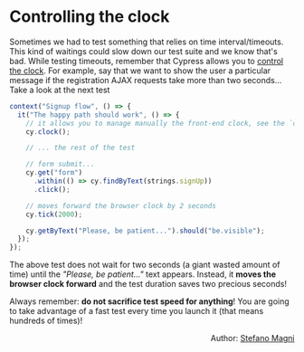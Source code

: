 # Controlling the clock

Sometimes we had to test something that relies on time interval/timeouts. This kind of waitings could slow down our test suite and we know that's bad. While testing timeouts, remember that Cypress allows you to [control the clock](https://docs.cypress.io/guides/guides/stubs-spies-and-clocks.html#Clock). For example, say that we want to show the user a particular message if the registration AJAX requests take more than two seconds... Take a look at the next test

```javascript
context("Signup flow", () => {
  it("The happy path should work", () => {
    // it allows you to manage manually the front-end clock, see the `cy.tick` call
    cy.clock();

    // ... the rest of the test

    // form submit...
    cy.get("form")
      .within(() => cy.findByText(strings.signUp))
      .click();

    // moves forward the browser clock by 2 seconds
    cy.tick(2000);

    cy.getByText("Please, be patient...").should("be.visible");
  });
});
```

The above test does not wait for two seconds (a giant wasted amount of time) until the _"Please, be patient..."_ text appears. Instead, it **moves the browser clock forward** and the test duration saves two precious seconds!

Always remember: **do not sacrifice test speed for anything**! You are going to take advantage of a fast test every time you launch it (that means hundreds of times)!

<p style='text-align: right;'>Author: <a href="about-us.md#stefano-magni">Stefano Magni</a></p>
